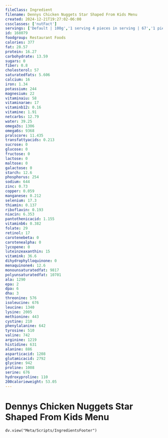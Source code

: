```yaml
---
fileClass: Ingredient
filename: Dennys Chicken Nuggets Star Shaped From Kids Menu
created: 2024-12-21T19:27:02-06:00
cssclasses: ['nutFact']
servings: ['Default | 100g','1 serving 4 pieces in serving | 67','1 piece | 16']
id: 168079
foodgroup: Restaurant Foods
calories: 377
fat: 28.57
protein: 16.27
carbohydrate: 13.59
sugars: 0
fiber: 0.8
cholesterol: 57
saturatedfats: 5.606
calcium: 16
iron: 1.34
potassium: 244
magnesium: 22
vitaminaiu: 58
vitaminarae: 17
vitaminb12: 0.16
vitamine: 1.91
netcarbs: 12.79
water: 39.25
omega3s: 1306
omega6s: 9368
pralscore: 11.435
transfattyacids: 0.213
sucrose: 0
glucose: 0
fructose: 0
lactose: 0
maltose: 0
galactose: 0
starch: 12.6
phosphorus: 254
sodium: 644
zinc: 0.73
copper: 0.059
manganese: 0.212
selenium: 17.3
thiamin: 0.137
riboflavin: 0.193
niacin: 6.353
pantothenicacid: 1.155
vitaminb6: 0.382
folate: 29
retinol: 17
carotenebeta: 0
carotenealpha: 0
lycopene: 0
luteinzeaxanthin: 15
vitamink: 36.6
dihydrophylloquinone: 0
menaquinone4: 12.6
monounsaturatedfat: 9817
polyunsaturatedfat: 10701
ala: 1290
epa: 2
dpa: 6
dha: 3
threonine: 576
isoleucine: 676
leucine: 1340
lysine: 2005
methionine: 443
cystine: 210
phenylalanine: 642
tyrosine: 510
valine: 742
arginine: 1219
histidine: 631
alanine: 886
asparticacid: 1208
glutamicacid: 2792
glycine: 942
proline: 1008
serine: 676
hydroxyproline: 110
200calorieweight: 53.05
---
```


# Dennys Chicken Nuggets Star Shaped From Kids Menu

```dataviewjs
dv.view("Meta/Scripts/IngredientsFooter")
```